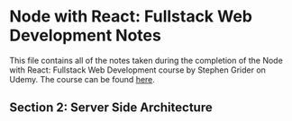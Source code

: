 # Node with React: Fullstack Web Development Notes

This file contains all of the notes taken during the completion of the Node with React: Fullstack Web Development course by Stephen Grider on Udemy. The course can be found [here](https://www.udemy.com/course/node-with-react-fullstack-web-development/).

## Section 2: Server Side Architecture